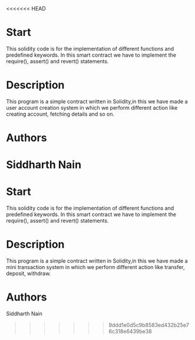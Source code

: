 <<<<<<< HEAD

# Start
This solidity code is for the implementation of different functions and predefined keywords. In this smart contract we have to implement the require(), assert() and revert() statements.

# Description
This program is a simple contract written in Solidity,in this we have made a user account creation system in which we perform different action like creating account, fetching details and so on.

# Authors
Siddharth Nain
=======

# Start
This solidity code is for the implementation of different functions and predefined keywords. In this smart contract we have to implement the require(), assert() and revert() statements.

# Description
This program is a simple contract written in Solidity,in this we have made a mini transaction system in which we perform different action like transfer, deposit, withdraw.

# Authors
Siddharth Nain
>>>>>>> 9ddd1e0d5c9b8583ed432b25e76c318e6439be38
